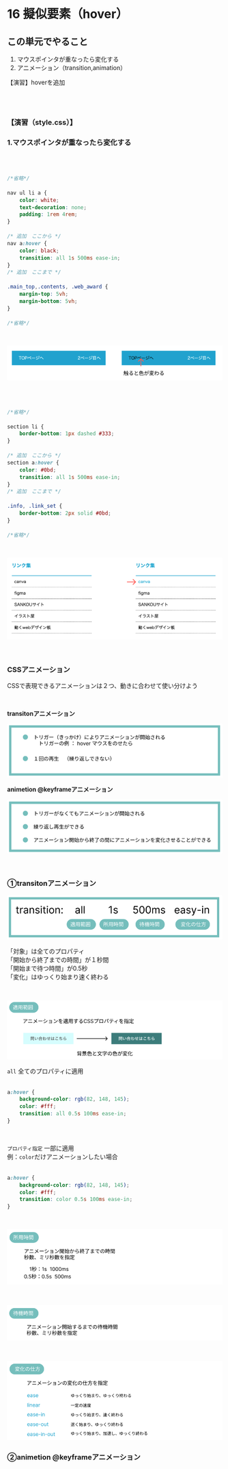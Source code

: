 # **16 擬似要素（hover）**

## **この単元でやること**

1. マウスポインタが重なったら変化する
2. アニメーション（transition,animation）

【演習】hoverを追加

<br><br>


### **【演習（style.css）】**

### **1.マウスポインタが重なったら変化する**

<br>


```css

/*省略*/

nav ul li a {
    color: white;
    text-decoration: none;
    padding: 1rem 4rem;
}

/* 追加　ここから */
nav a:hover {
    color: black;
    transition: all 1s 500ms ease-in;
}
/* 追加　ここまで */

.main_top,.contents, .web_award {
    margin-top: 5vh;
    margin-bottom: 5vh;
}

/*省略*/

```

<br>

![html](img/16_img01.png)

<br>

```css

/*省略*/

section li {
    border-bottom: 1px dashed #333;
}

/* 追加　ここから */
section a:hover {
    color: #0bd;
    transition: all 1s 500ms ease-in;
}
/* 追加　ここまで */

.info, .link_set {
    border-bottom: 2px solid #0bd;
} 

/*省略*/

```

<br>

![html](img/16_img02.png)

<br>

### **CSSアニメーション**  

CSSで表現できるアニメーションは２つ、動きに合わせて使い分けよう  

<br>

**transitonアニメーション**

![html](img/16_img03.png)

**animetion @keyframeアニメーション**

![html](img/16_img04.png)

<br>

### **①transitonアニメーション**  

![html](img/16_img05.png)

「対象」は全てのプロパティ  
「開始から終了までの時間」が１秒間  
「開始まで待つ時間」が0.5秒  
「変化」はゆっくり始まり速く終わる

<br>

![html](img/16_img06.png)

`all` 全てのプロパティに適用  

```css

a:hover {
    background-color: rgb(82, 148, 145);
    color: #fff;
    transition: all 0.5s 100ms ease-in;
}

```

<br>

`プロパティ指定` 一部に適用  
例：`color`だけアニメーションしたい場合 

```css

a:hover {
    background-color: rgb(82, 148, 145);
    color: #fff;
    transition: color 0.5s 100ms ease-in;
}

```
<br>

![html](img/16_img07.png)

<br>

![html](img/16_img08.png)

<br>


![html](img/16_img09.png)


### **②animetion @keyframeアニメーション** 